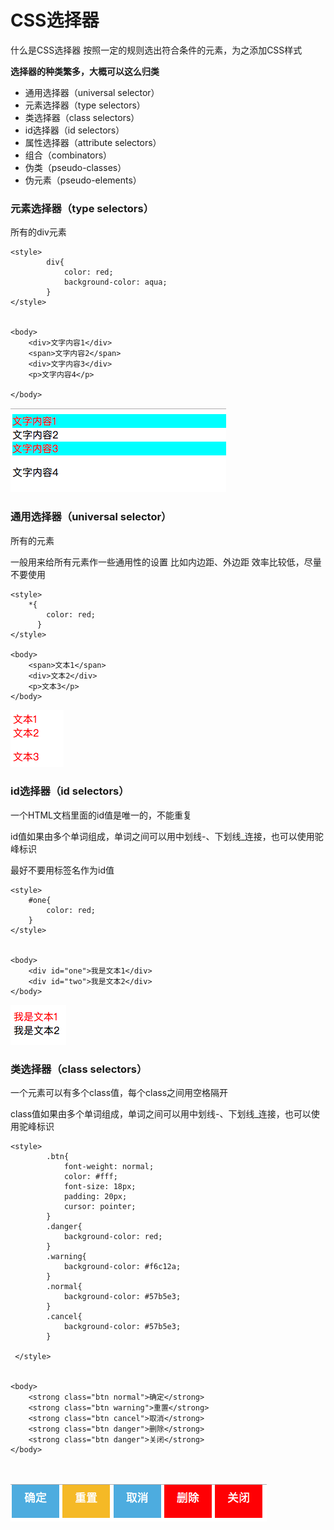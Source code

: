 # CSS选择器

什么是CSS选择器
按照一定的规则选出符合条件的元素，为之添加CSS样式

**选择器的种类繁多，大概可以这么归类**

- 通用选择器（universal selector）
- 元素选择器（type selectors）
- 类选择器（class selectors）
- id选择器（id selectors）
- 属性选择器（attribute selectors）
- 组合（combinators）
- 伪类（pseudo-classes）
- 伪元素（pseudo-elements）




### 元素选择器（type selectors）

所有的div元素

```
<style>
        div{
            color: red;
            background-color: aqua;
        }
</style>


<body>
    <div>文字内容1</div>
    <span>文字内容2</span>
    <div>文字内容3</div>
    <p>文字内容4</p>

</body>

```

![](https://github.com/SunshineBrother/HTML-CSS-JS/blob/master/CSS/CSS选择器/元素选择器.png)



### 通用选择器（universal selector）

所有的元素

一般用来给所有元素作一些通用性的设置
比如内边距、外边距
效率比较低，尽量不要使用

```
<style>
    *{
        color: red;
      }
</style>

<body>
    <span>文本1</span>
    <div>文本2</div>
    <p>文本3</p>
</body>

```


![](https://github.com/SunshineBrother/HTML-CSS-JS/blob/master/CSS/CSS选择器/通用选择器.png)


### id选择器（id selectors）

一个HTML文档里面的id值是唯一的，不能重复

id值如果由多个单词组成，单词之间可以用中划线-、下划线_连接，也可以使用驼峰标识

最好不要用标签名作为id值

```
<style>
    #one{
        color: red;
    }
</style>


<body>
    <div id="one">我是文本1</div>
    <div id="two">我是文本2</div>
</body>
```


![](https://github.com/SunshineBrother/HTML-CSS-JS/blob/master/CSS/CSS选择器/id选择器.png)



### 类选择器（class selectors）

一个元素可以有多个class值，每个class之间用空格隔开

class值如果由多个单词组成，单词之间可以用中划线-、下划线_连接，也可以使用驼峰标识

```
<style>
        .btn{
            font-weight: normal;
            color: #fff;
            font-size: 18px;
            padding: 20px;
            cursor: pointer;
        }
        .danger{
            background-color: red;
        }
        .warning{
            background-color: #f6c12a;
        }
        .normal{
            background-color: #57b5e3;
        }
        .cancel{
            background-color: #57b5e3;
        }

 </style>


<body>
    <strong class="btn normal">确定</strong>
    <strong class="btn warning">重置</strong>
    <strong class="btn cancel">取消</strong>
    <strong class="btn danger">删除</strong>
    <strong class="btn danger">关闭</strong>
</body>



```





![](https://github.com/SunshineBrother/HTML-CSS-JS/blob/master/CSS/CSS选择器/类选择器.png)





















































































